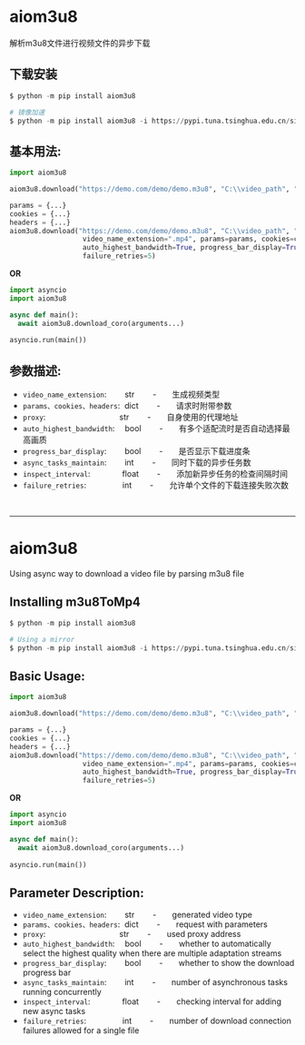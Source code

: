 # aiom3u8
解析m3u8文件进行视频文件的异步下载

## 下载安装
```python
$ python -m pip install aiom3u8

# 镜像加速
$ python -m pip install aiom3u8 -i https://pypi.tuna.tsinghua.edu.cn/simple
```

## 基本用法:

```python
import aiom3u8

aiom3u8.download("https://demo.com/demo/demo.m3u8", "C:\\video_path", "video_name")  # 使用默认参数

params = {...}
cookies = {...}
headers = {...}
aiom3u8.download("https://demo.com/demo/demo.m3u8", "C:\\video_path", "video_name",  # 使用调节参数 
                  video_name_extension=".mp4", params=params, cookies=cookies, headers=headers, proxy="http://127.0.0.1:10809/"
                  auto_highest_bandwidth=True, progress_bar_display=True, async_tasks_maintain=20, inspect_interval=3.,
                  failure_retries=5)
```

**OR**

```python
import asyncio
import aiom3u8

async def main():
  await aiom3u8.download_coro(arguments...)
 
asyncio.run(main())
```

## 参数描述:
* ```video_name_extension```:&emsp;&emsp; str &emsp;&emsp;-&emsp;&emsp;生成视频类型
* ```params、cookies、headers```:&nbsp;&nbsp;dict &emsp;&emsp;-&emsp;&emsp;请求时附带参数
* ```proxy```:&emsp;&emsp;&emsp;&emsp;&emsp;&emsp;&emsp;&emsp;&emsp; str &emsp;&emsp;-&emsp;&emsp;自身使用的代理地址
* ```auto_highest_bandwidth```:&emsp; bool &emsp;&emsp;-&emsp;&emsp;有多个适配流时是否自动选择最高画质
* ```progress_bar_display```:&emsp;&emsp; bool &emsp;&emsp;-&emsp;&emsp;是否显示下载进度条
* ```async_tasks_maintain```:&emsp;&emsp; int &emsp;&emsp;-&emsp;&emsp;同时下载的异步任务数
* ```inspect_interval```:&emsp;&emsp;&emsp;&emsp;float &emsp;&emsp;-&emsp;&emsp;添加新异步任务的检查间隔时间
* ```failure_retries```:&emsp;&emsp;&nbsp;&emsp;&emsp; int &emsp;&emsp;-&emsp;&emsp;允许单个文件的下载连接失败次数

<br/>
<hr/>

# aiom3u8
Using async way to download a video file by parsing m3u8 file

## Installing m3u8ToMp4
```python
$ python -m pip install aiom3u8

# Using a mirror
$ python -m pip install aiom3u8 -i https://pypi.tuna.tsinghua.edu.cn/simple
```

## Basic Usage:

```python
import aiom3u8

aiom3u8.download("https://demo.com/demo/demo.m3u8", "C:\\video_path", "video_name")  # Using default arguments

params = {...}
cookies = {...}
headers = {...}
aiom3u8.download("https://demo.com/demo/demo.m3u8", "C:\\video_path", "video_name",  # Using adjustment arguments
                  video_name_extension=".mp4", params=params, cookies=cookies, headers=headers, proxy="http://127.0.0.1:10809/"
                  auto_highest_bandwidth=True, progress_bar_display=True, async_tasks_maintain=20, inspect_interval=3.,
                  failure_retries=5)
```

**OR**

```python
import asyncio
import aiom3u8

async def main():
  await aiom3u8.download_coro(arguments...)
 
asyncio.run(main())
```

## Parameter Description:
* ```video_name_extension```:&emsp;&emsp; str &emsp;&emsp;-&emsp;&emsp;generated video type
* ```params、cookies、headers```:&nbsp;&nbsp;dict &emsp;&emsp;-&emsp;&emsp;request with parameters
* ```proxy```:&emsp;&emsp;&emsp;&emsp;&emsp;&emsp;&emsp;&emsp;&emsp; str &emsp;&emsp;-&emsp;&emsp;used proxy address
* ```auto_highest_bandwidth```:&emsp; bool &emsp;&emsp;-&emsp;&emsp;whether to automatically select the highest quality when there are multiple adaptation streams
* ```progress_bar_display```:&emsp;&emsp; bool &emsp;&emsp;-&emsp;&emsp;whether to show the download progress bar
* ```async_tasks_maintain```:&emsp;&emsp; int &emsp;&emsp;-&emsp;&emsp;number of asynchronous tasks running concurrently
* ```inspect_interval```:&emsp;&emsp;&emsp;&emsp;float &emsp;&emsp;-&emsp;&emsp;checking interval for adding new async tasks
* ```failure_retries```:&emsp;&emsp;&nbsp;&emsp;&emsp; int &emsp;&emsp;-&emsp;&emsp;number of download connection failures allowed for a single file
